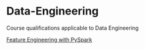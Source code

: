 # Data-Engineering
 Course qualifications applicable to Data Engineering

[Feature Engineering with PySpark](Data-Manipulation/blob/master/Feature_Engineering_with_PySpark/20230902_Feature_Engineering_with_PySpark_certificate.pdf)
